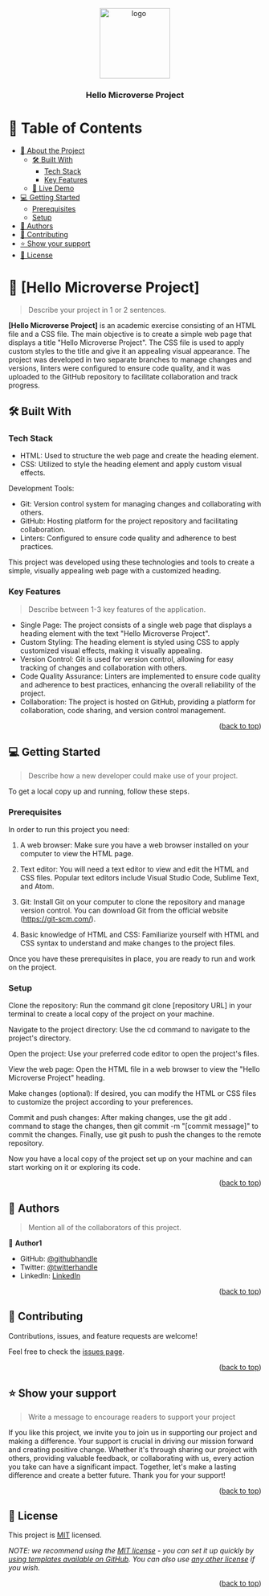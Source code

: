 <a name="readme-top"></a>



<div align="center">
  <!-- You are encouraged to replace this logo with your own! Otherwise you can also remove it. -->
  <img src="murple_logo.png" alt="logo" width="140"  height="auto" />
  <br/>

  <h3><b>Hello Microverse Project</b></h3>

</div>

<!-- TABLE OF CONTENTS -->

# 📗 Table of Contents

- [📖 About the Project](#about-project)
  - [🛠 Built With](#built-with)
    - [Tech Stack](#tech-stack)
    - [Key Features](#key-features)
  - [🚀 Live Demo](#live-demo)
- [💻 Getting Started](#getting-started)
  - [Prerequisites](#prerequisites)
  - [Setup](#setup)
- [👥 Authors](#authors)
- [🤝 Contributing](#contributing)
- [⭐️ Show your support](#support)
- [📝 License](#license)

<!-- PROJECT DESCRIPTION -->

# 📖 [Hello Microverse Project] <a name="about-project"></a>

> Describe your project in 1 or 2 sentences.

**[Hello Microverse Project]** is an academic exercise consisting of an HTML file and a CSS file. The main objective is to create a simple web page that displays a title "Hello Microverse Project". The CSS file is used to apply custom styles to the title and give it an appealing visual appearance. The project was developed in two separate branches to manage changes and versions, linters were configured to ensure code quality, and it was uploaded to the GitHub repository to facilitate collaboration and track progress.

## 🛠 Built With <a name="built-with"></a>

### Tech Stack <a name="tech-stack"></a>

- HTML: Used to structure the web page and create the heading element.
- CSS: Utilized to style the heading element and apply custom visual effects.

Development Tools:
- Git: Version control system for managing changes and collaborating with others.
- GitHub: Hosting platform for the project repository and facilitating collaboration.
- Linters: Configured to ensure code quality and adherence to best practices.

This project was developed using these technologies and tools to create a simple, visually appealing web page with a customized heading.

<!-- Features -->

### Key Features <a name="key-features"></a>

> Describe between 1-3 key features of the application.

- Single Page: The project consists of a single web page that displays a heading element with the text "Hello Microverse Project".
- Custom Styling: The heading element is styled using CSS to apply customized visual effects, making it visually appealing.
- Version Control: Git is used for version control, allowing for easy tracking of changes and collaboration with others.
- Code Quality Assurance: Linters are implemented to ensure code quality and adherence to best practices, enhancing the overall reliability of the project.
- Collaboration: The project is hosted on GitHub, providing a platform for collaboration, code sharing, and version control management.

<p align="right">(<a href="#readme-top">back to top</a>)</p>


<!-- GETTING STARTED -->

## 💻 Getting Started <a name="getting-started"></a>

> Describe how a new developer could make use of your project.

To get a local copy up and running, follow these steps.

### Prerequisites

In order to run this project you need:

1. A web browser: Make sure you have a web browser installed on your computer to view the HTML page.

2. Text editor: You will need a text editor to view and edit the HTML and CSS files. Popular text editors include Visual Studio Code, Sublime Text, and Atom.

3. Git: Install Git on your computer to clone the repository and manage version control. You can download Git from the official website (https://git-scm.com/).

4. Basic knowledge of HTML and CSS: Familiarize yourself with HTML and CSS syntax to understand and make changes to the project files.

Once you have these prerequisites in place, you are ready to run and work on the project.

### Setup

Clone the repository: Run the command git clone [repository URL] in your terminal to create a local copy of the project on your machine.

Navigate to the project directory: Use the cd command to navigate to the project's directory.

Open the project: Use your preferred code editor to open the project's files.

View the web page: Open the HTML file in a web browser to view the "Hello Microverse Project" heading.

Make changes (optional): If desired, you can modify the HTML or CSS files to customize the project according to your preferences.

Commit and push changes: After making changes, use the git add . command to stage the changes, then git commit -m "[commit message]" to commit the changes. Finally, use git push to push the changes to the remote repository.

Now you have a local copy of the project set up on your machine and can start working on it or exploring its code.

<p align="right">(<a href="#readme-top">back to top</a>)</p>

<!-- AUTHORS -->

## 👥 Authors <a name="authors"></a>

> Mention all of the collaborators of this project.

👤 **Author1**

- GitHub: [@githubhandle](https://github.com/gfrancoarq)
- Twitter: [@twitterhandle](https://twitter.com/Gfrancoarq)
- LinkedIn: [LinkedIn](https://linkedin.com/in/gustavfranco)

<p align="right">(<a href="#readme-top">back to top</a>)</p>


## 🤝 Contributing <a name="contributing"></a>

Contributions, issues, and feature requests are welcome!

Feel free to check the [issues page](../../issues/).

<p align="right">(<a href="#readme-top">back to top</a>)</p>

<!-- SUPPORT -->

## ⭐️ Show your support <a name="support"></a>

> Write a message to encourage readers to support your project

If you like this project, we invite you to join us in supporting our project and making a difference. Your support is crucial in driving our mission forward and creating positive change. Whether it's through sharing our project with others, providing valuable feedback, or collaborating with us, every action you take can have a significant impact. Together, let's make a lasting difference and create a better future. Thank you for your support!

<p align="right">(<a href="#readme-top">back to top</a>)</p>



<!-- LICENSE -->

## 📝 License <a name="license"></a>

This project is [MIT](./LICENSE) licensed.

_NOTE: we recommend using the [MIT license](https://choosealicense.com/licenses/mit/) - you can set it up quickly by [using templates available on GitHub](https://docs.github.com/en/communities/setting-up-your-project-for-healthy-contributions/adding-a-license-to-a-repository). You can also use [any other license](https://choosealicense.com/licenses/) if you wish._

<p align="right">(<a href="#readme-top">back to top</a>)</p>